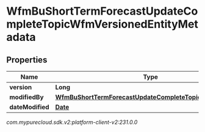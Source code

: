 # WfmBuShortTermForecastUpdateCompleteTopicWfmVersionedEntityMetadata


## Properties

| Name | Type | Description | Notes |
| ------------ | ------------- | ------------- | ------------- |
| **version** | **Long** |  |  [optional] |
| **modifiedBy** | [**WfmBuShortTermForecastUpdateCompleteTopicUserReference**](WfmBuShortTermForecastUpdateCompleteTopicUserReference) |  |  [optional] |
| **dateModified** | [**Date**](Date) |  |  [optional] |




_com.mypurecloud.sdk.v2:platform-client-v2:231.0.0_
